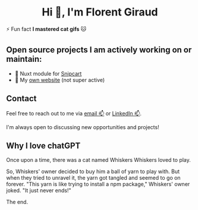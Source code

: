 <h1 align="center">Hi 👋, I'm Florent Giraud</h1>


⚡ Fun fact **I mastered cat gifs** :cat:

## Open source projects I am actively working on or maintain:

- 🛒 Nuxt module for [Snipcart](https://github.com/nuxt-modules/snipcart) 
- 🥶 My [own website](https://github.com/flozero/florent.dev) (not super active) 

## Contact

Feel free to reach out to me via [email 📫](hello@florent.dev) or [LinkedIn 📫](https://linkedin.com/in/fgiraud42).

I'm always open to discussing new opportunities and projects!

## Why I love chatGPT

Once upon a time, there was a cat named Whiskers Whiskers loved to play.

So, Whiskers' owner decided to buy him a ball of yarn to play with. But when they tried to unravel it, the yarn got tangled and seemed to go on forever. "This yarn is like trying to install a npm package," Whiskers' owner joked. "It just never ends!"

The end.
